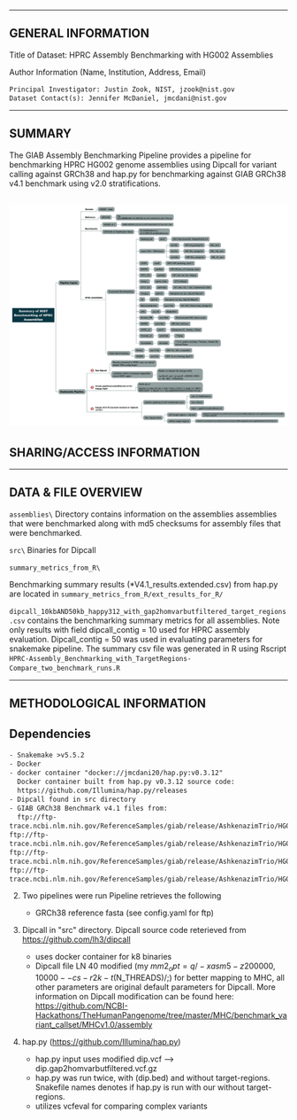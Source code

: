 -------------------
GENERAL INFORMATION
-------------------

Title of Dataset: HPRC Assembly Benchmarking with HG002 Assemblies

Author Information (Name, Institution, Address, Email)

	Principal Investigator: Justin Zook, NIST, jzook@nist.gov
	Dataset Contact(s): Jennifer McDaniel, jmcdani@nist.gov

--------------------------
SUMMARY
--------------------------

The GIAB Assembly Benchmarking Pipeline provides a pipeline for benchmarking HPRC HG002 
genome assemblies using Dipcall for variant calling against GRCh38 and hap.py for 
benchmarking against GIAB GRCh38 v4.1 benchmark using v2.0 stratifications.

![Benchmarking Summary](HPRC-Assembly-Benchmarking-Summary.png)
--------------------------
SHARING/ACCESS INFORMATION
--------------------------

--------------------
DATA & FILE OVERVIEW
--------------------
`assemblies\`
Directory contains information on the assemblies assemblies that were benchmarked along with md5 checksums for assembly files that were benchmarked.

`src\`
Binaries for Dipcall

`summary_metrics_from_R\`

Benchmarking summary results (*V4.1_results.extended.csv) from hap.py are located in `summary_metrics_from_R/ext_results_for_R/`

`dipcall_10kbAND50kb_happy312_with_gap2homvarbutfiltered_target_regions.csv` contains the benchmarking summary metrics for all assemblies.  Note only results with field dipcall_contig = 10 used for HPRC assembly evaluation. Dipcall_contig = 50 was used in evaluating parameters for snakemake pipeline.  The summary csv file was generated in R using Rscript `HPRC-Assembly_Benchmarking_with_TargetRegions-Compare_two_benchmark_runs.R`

--------------------------
METHODOLOGICAL INFORMATION
--------------------------

## Dependencies
    - Snakemake >v5.5.2
    - Docker
    - docker container "docker://jmcdani20/hap.py:v0.3.12"
      Docker container built from hap.py v0.3.12 source code:
      https://github.com/Illumina/hap.py/releases
    - Dipcall found in src directory
    - GIAB GRCh38 Benchmark v4.1 files from:
	  ftp://ftp-trace.ncbi.nlm.nih.gov/ReferenceSamples/giab/release/AshkenazimTrio/HG002_NA24385_son/latest/GRCh38/HG002_GRCh38_1_22_v4.1_draft_benchmark.vcf.gz
    ftp://ftp-trace.ncbi.nlm.nih.gov/ReferenceSamples/giab/release/AshkenazimTrio/HG002_NA24385_son/latest/GRCh38/HG002_GRCh38_1_22_v4.1_draft_benchmark.vcf.gz.tbi
    ftp://ftp-trace.ncbi.nlm.nih.gov/ReferenceSamples/giab/release/AshkenazimTrio/HG002_NA24385_son/latest/GRCh38/HG002_GRCh38_1_22_v4.1_draft_benchmark.bed.gz
    ftp://ftp-trace.ncbi.nlm.nih.gov/ReferenceSamples/giab/release/AshkenazimTrio/HG002_NA24385_son/latest/GRCh38/HG002_GRCh38_1_22_v4.1_draft_benchmark.bed.gz.tbi

2) Two pipelines were run 
Pipeline retrieves the following 
    - GRCh38 reference fasta (see config.yaml for ftp)

3) Dipcall in "src" directory. Dipcall source code reterieved from https://github.com/lh3/dipcall
    - uses docker container for k8 binaries
    - Dipcall file LN 40 modified (my $mm2_opt = q/-xasm5 -z200000,10000 --cs -r2k -t$(N_THREADS)/;) 
      for better mapping to MHC, all other parameters are original default parameters for Dipcall.
      More information on Dipcall modification can be found here:
      https://github.com/NCBI-Hackathons/TheHumanPangenome/tree/master/MHC/benchmark_variant_callset/MHCv1.0/assembly
      
4) hap.py (https://github.com/Illumina/hap.py)
    - hap.py input uses modified dip.vcf --> dip.gap2homvarbutfiltered.vcf.gz
    - hap.py was run twice, with (dip.bed) and without target-regions. Snakefile names 
      denotes if hap.py is run with our without target-regions.
    - utilizes vcfeval for comparing complex variants